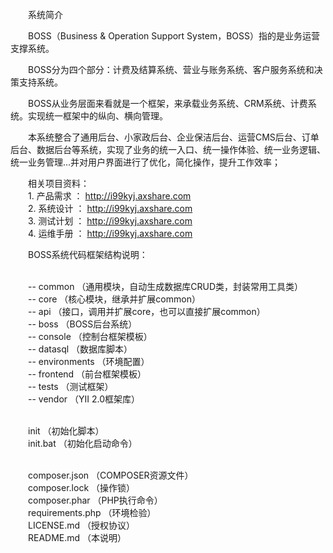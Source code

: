 　　系统简介

　　BOSS（Business & Operation Support System，BOSS）指的是业务运营支撑系统。
 
　　BOSS分为四个部分：计费及结算系统、营业与账务系统、客户服务系统和决策支持系统。
 
　　BOSS从业务层面来看就是一个框架，来承载业务系统、CRM系统、计费系统。实现统一框架中的纵向、横向管理。
 
　　本系统整合了通用后台、小家政后台、企业保洁后台、运营CMS后台、订单后台、数据后台等系统，实现了业务的统一入口、统一操作体验、统一业务逻辑、统一业务管理...并对用户界面进行了优化，简化操作，提升工作效率；<p/>

　　相关项目资料：<br/>
　　1. 产品需求 ： http://i99kyj.axshare.com<br/>
　　2. 系统设计 ： http://i99kyj.axshare.com<br/>
　　3. 测试计划 ： http://i99kyj.axshare.com<br/>
　　4. 运维手册 ： http://i99kyj.axshare.com<br/>

　　BOSS系统代码框架结构说明：<br/><br/>

　　-- common （通用模块，自动生成数据库CRUD类，封装常用工具类）<br/>
　　-- core （核心模块，继承并扩展common）<br/>
　　-- api （接口，调用并扩展core，也可以直接扩展common）<br/>
　　-- boss （BOSS后台系统）<br/>
　　-- console （控制台框架模板）<br/>
　　-- datasql （数据库脚本）<br/>
　　-- environments （环境配置）<br/>
　　-- frontend （前台框架模板）<br/>
　　-- tests （测试框架）<br/>
　　-- vendor （YII 2.0框架库）<br/><br/>

　　init （初始化脚本）<br/>
　　init.bat （初始化启动命令）<br/><br/>

　　composer.json （COMPOSER资源文件）<br/>
　　composer.lock （操作锁）<br/>
　　composer.phar （PHP执行命令）<br/>
　　requirements.php （环境检验）<br/>
　　LICENSE.md  （授权协议）<br/>
　　README.md   （本说明）<br/>